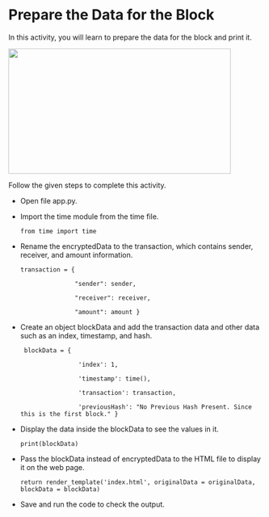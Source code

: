 Prepare the Data for the Block
==============================


In this activity, you will learn to prepare the data for the block and print it.


<img src= "https://s3-whjr-curriculum-uploads.whjr.online/464746bd-acd6-4f6c-98a1-c6a6b84ffa4e.gif" width = "440" height = "248">

Follow the given steps to complete this activity.

* Open file app.py.


* Import the time module from the time file.


    `from time import time`


* Rename the encryptedData to the transaction, which contains sender, receiver, and amount information.


    ` transaction = { `

    `                "sender": sender, `

    `                "receiver": receiver, `

    `                "amount": amount } `

* Create an object blockData and add the transaction data and other data such as an index, timestamp, and hash.


    ` blockData = {`

    `                'index': 1,` 


    `                'timestamp': time(),`

    `                'transaction': transaction,`

    `                'previousHash': "No Previous Hash Present. Since this is the first block." }`
       
* Display the data inside the blockData to see the values in it.


	`print(blockData)`


* Pass the blockData instead of encryptedData to the HTML file to display it on the web page.


	`return render_template('index.html', originalData = originalData, blockData = blockData)`


* Save and run the code to check the output.
